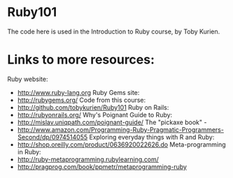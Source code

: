 Ruby101
=======

The code here is used in the Introduction to Ruby course, by Toby Kurien.

Links to more resources:
========================
Ruby website: 
- http://www.ruby-lang.org
Ruby Gems site: 
- http://rubygems.org/
Code from this course:
- http://github.com/tobykurien/Ruby101
Ruby on Rails: 
- http://rubyonrails.org/
Why's Poignant Guide to Ruby: 
- http://mislav.uniqpath.com/poignant-guide/
The "pickaxe book" - 
- http://www.amazon.com/Programming-Ruby-Pragmatic-Programmers-Second/dp/0974514055
Exploring everyday things with R and Ruby: 
- http://shop.oreilly.com/product/0636920022626.do
Meta-programming in Ruby: 
- http://ruby-metaprogramming.rubylearning.com/
- http://pragprog.com/book/ppmetr/metaprogramming-ruby

